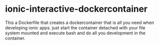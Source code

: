 # ionic-interactive-dockercontainer
This a Dockerfile that creates a dockercontainer that is all you need when developing ionic apps. just start the container detached  with your file system mounted and execute bash and do all you development in the container. 
